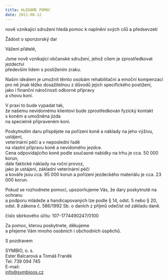 ```yaml
---
title: HLEDÁME POMOC
date: 2011-08-12
---
```


nově vznikající sdružení hledá pomoc k naplnění svých cílů a předsevzetí  
  
Žádost o sponzorský dar  
  
Vážení přátelé,  
  
Jsme nově vznikající občanské sdružení, jehož cílem je zprostředkovat jezdectví  
především lidem s postižením zraku.  
  
Našim ideálem je umožnit těmto osobám rehabilitační a emoční kompenzaci  
pro ně jinak těžko dosažitelnou z důvodů jejich specifického postižení,  
jako i finanční náročnosti odborné přípravy  
a chovu koní.  
  
V praxi to bude vypadat tak,  
že našemu nevidomému klientovi bude zprostředkován fyzický kontakt  
s koněm a umožněna jízda  
na specielně připraveném koni.  
  
Poskytnutím daru přispějete na pořízení koně a náklady na jeho výživu, ustájení,  
veterinární péči a v neposlední řadě  
na vlastní přípravu koně a nevidomého jezdce.  
Cena odpovídajícího koně podle současné nabídky na trhu je cca. 50 000 korun,  
dále faktické náklady na roční provoz,  
jako je ustájení, základní veterinární péči  
a kováře jsou cca. 95 000 korun a pořízení jezdeckého materiálu je cca. 23 000 korun.  
  
Pokud se rozhodnete pomoci, upozorňujeme Vás, že dary poskytnuté na ochranu  
a podporu mládeže a handicapovaných lze podle § 14, odst. 5 nebo § 20, odst. 8 zákona č. 586/1992 Sb. o daních z příjmů odečíst od základu daně.  
  
číslo sbírkového účtu: 107-1774490247/0100  
  
Za pomoc, kterou poskytnete, děkujeme  
a přejeme Vám mnoho osobních i obchodních úspěchů.  
  
S pozdravem  
  
SYMBIO, o. s.  
Ester Balcarová a Tomáš Franěk  
Tel: 739 094 745  
E-mail:  
[info@symbioos.cz](mailto:info@symbioos.cz)